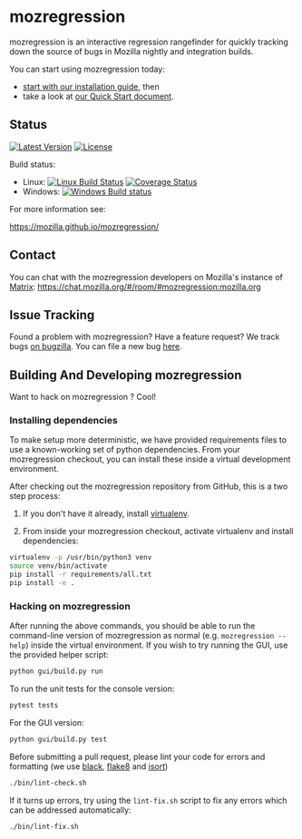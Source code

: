 # mozregression

mozregression is an interactive regression rangefinder for quickly tracking down the source of bugs in Mozilla nightly and integration builds.

You can start using mozregression today:

- [start with our installation guide](https://mozilla.github.io/mozregression/install.html), then
- take a look at [our Quick Start document](https://mozilla.github.io/mozregression/quickstart.html).

## Status

[![Latest Version](https://img.shields.io/pypi/v/mozregression.svg)](https://pypi.python.org/pypi/mozregression/)
[![License](https://img.shields.io/pypi/l/mozregression.svg)](https://pypi.python.org/pypi/mozregression/)

Build status:

- Linux:
  [![Linux Build Status](https://travis-ci.org/mozilla/mozregression.svg?branch=master)](https://travis-ci.org/mozilla/mozregression)
  [![Coverage Status](https://img.shields.io/coveralls/mozilla/mozregression.svg)](https://coveralls.io/r/mozilla/mozregression)
- Windows: [![Windows Build status](https://ci.appveyor.com/api/projects/status/bcg7t1pt2bahggdr?svg=true)](https://ci.appveyor.com/project/wlach/mozregression/branch/master)

For more information see:

https://mozilla.github.io/mozregression/

## Contact

You can chat with the mozregression developers on Mozilla's instance of [Matrix](https://chat.mozilla.org/#/room/#mozregression:mozilla.org): https://chat.mozilla.org/#/room/#mozregression:mozilla.org

## Issue Tracking

Found a problem with mozregression? Have a feature request? We track bugs [on bugzilla](https://bugzilla.mozilla.org/buglist.cgi?quicksearch=product%3ATesting%20component%3Amozregression&list_id=14890897).
You can file a new bug [here](https://bugzilla.mozilla.org/enter_bug.cgi?product=Testing&component=mozregression).

## Building And Developing mozregression

Want to hack on mozregression ? Cool!

### Installing dependencies

To make setup more deterministic, we have provided requirements files to use a known-working
set of python dependencies. From your mozregression checkout, you can install these inside 
a virtual development environment.

After checking out the mozregression repository from GitHub, this is a two step process:

1. If you don't have it already, install [virtualenv](https://virtualenv.pypa.io/en/stable/).

2. From inside your mozregression checkout, activate virtualenv and install dependencies:

```bash
virtualenv -p /usr/bin/python3 venv
source venv/bin/activate
pip install -r requirements/all.txt
pip install -e .
```

### Hacking on mozregression

After running the above commands, you should be able to run the command-line version of
mozregression as normal (e.g. `mozregression --help`) inside the virtual environment. If
you wish to try running the GUI, use the provided helper script:

```bash
python gui/build.py run
```

To run the unit tests for the console version:

```bash
pytest tests
```

For the GUI version:

```bash
python gui/build.py test
```

Before submitting a pull request, please lint your code for errors and formatting (we use [black](https://black.readthedocs.io/en/stable/), [flake8](https://flake8.pycqa.org/en/latest/) and [isort](https://isort.readthedocs.io/en/latest/))

```bash
./bin/lint-check.sh
```

If it turns up errors, try using the `lint-fix.sh` script to fix any errors which can be addressed automatically:

```bash
./bin/lint-fix.sh
```

